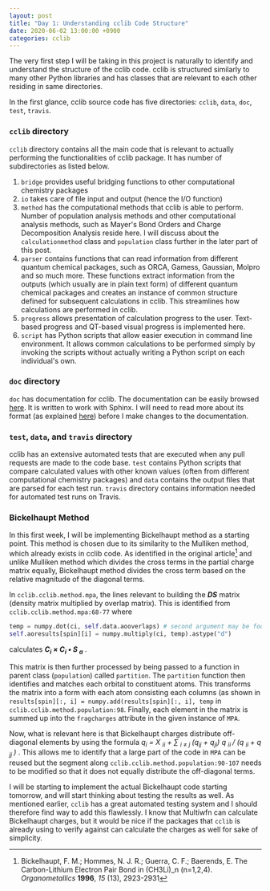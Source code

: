 ```yaml
---
layout: post
title: "Day 1: Understanding cclib Code Structure"
date: 2020-06-02 13:00:00 +0900
categories: cclib
---
```


The very first step I will be taking in this project is naturally to identify and understand the structure of the cclib code. cclib is structured similarly to many other Python libraries and has classes that are relevant to each other residing in same directories.

In the first glance, cclib source code has five directories: `cclib`, `data`, `doc`, `test`, `travis`.

### `cclib` directory
`cclib` directory contains all the main code that is relevant to actually performing the functionalities of cclib package. It has number of subdirectories as listed below.

 1. `bridge` provides useful bridging functions to other computational chemistry packages
 2. `io` takes care of file input and output (hence the I/O function)
 3. `method` has the computational methods that cclib is able to perform. Number of population analysis methods and other computational analysis methods, such as Mayer's Bond Orders and Charge Decomposition Analysis reside here. I will discuss about the `calculationmethod` class and `population` class further in the later part of this post.
 4. `parser` contains functions that can read information from different quantum chemical packages, such as ORCA, Gamess, Gaussian, Molpro and so much more. These functions extract information from the outputs (which usually are in plain text form) of different quantum chemical packages and creates an instance of common structure defined for subsequent calculations in cclib. This streamlines how calculations are performed in cclib.
 5. `progress` allows presentation of calculation progress to the user. Text-based progress and QT-based visual progress is implemented here.
 6. `script` has Python scripts that allow easier execution in command line environment. It allows common calculations to be performed simply by invoking the scripts without actually writing a Python script on each individual's own.

### `doc` directory

`doc` has documentation for cclib. The documentation can be easily browsed [here](http://cclib.github.io). It is written to work with Sphinx. I will need to read more about its format (as explained [here](https://www.sphinx-doc.org/en/master/usage/quickstart.html)) before I make changes to the documentation.

### `test`,  `data`, and `travis` directory

cclib has an extensive automated tests that are executed when any pull requests are made to the code base. `test` contains Python scripts that compare calculated values with other known values (often from different computational chemistry packages) and `data` contains the output files that are parsed for each test run. `travis` directory contains information needed for automated test runs on Travis.

### Bickelhaupt Method

In this first week, I will be implementing Bickelhaupt method as a starting point. This method is chosen due to its similarity to the Mulliken method, which already exists in cclib code. As identified in the original article[^1] and unlike Mulliken method which divides the cross terms in the partial charge matrix equally, Bickelhaupt method divides the cross term based on the relative magnitude of the diagonal terms.

In `cclib.cclib.method.mpa`, the lines relevant to building the ***DS*** matrix (density matrix multiplied by overlap matrix). This is identified from `cclib.cclib.method.mpa:68-77` where

```python
temp = numpy.dot(ci, self.data.aooverlaps) # second argument may be fooverlaps for unrestricted calculations
self.aoresults[spin][i] = numpy.multiply(ci, temp).astype("d")
```

calculates ***C<sub>i</sub> &times; C<sub>i</sub> &bull; S <sub>a</sub>*** .

This matrix is then further processed by being passed to a function in parent class (`population`) called `partition`. The `partition` function then identifies and matches each orbital to constituent atoms. This transforms the matrix into a form with each atom consisting each columns (as shown in `results[spin][:, i] = numpy.add(results[spin][:, i], temp` in `cclib.cclib.method.population:98`. Finally, each element in the matrix is summed up into the `fragcharges` attribute in the given instance of `MPA`.

Now, what is relevant here is that Bickelhaupt charges distribute off-diagonal elements by using the formula *q<sub>i</sub> = X <sub>ii</sub> + &sum; <sub>i &ne; j </sub> (q<sub>ij</sub> + q<sub>ji</sub>) q <sub> ii </sub> / (q <sub> ii </sub> + q <sub>jj </sub>)* . This allows me to identify that a large part of the code in `MPA` can be reused but the segment along `cclib.cclib.method.population:90-107` needs to be modified so that it does not equally distribute the off-diagonal terms.

I will be starting to implement the actual Bickelhaupt code starting tomorrow, and will start thinking about testing the results as well. As mentioned earlier, `cclib` has a great automated testing system and I should therefore find way to add this flawlessly. I know that Multiwfn can calculate Bickelhaupt charges, but it would be nice if the packages that `cclib` is already using to verify against can calculate the charges as well for sake of simplicity.

[^1]: Bickelhaupt, F. M.; Hommes, N. J. R.; Guerra, C. F.; Baerends, E. The Carbon-Lithium Electron Pair Bond in (CH3Li)_n (n=1,2,4). *Organometallics* **1996**, *15* (13), 2923-2931


